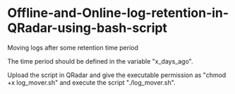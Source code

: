 # Offline-and-Online-log-retention-in-QRadar-using-bash-script
Moving logs after some retention time period

The time period should be defined in the variable "x_days_ago".

Upload the script in QRadar and give the executable permission as "chmod +x log_mover.sh" and execute the script "./log_mover.sh".
